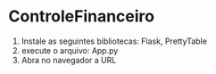 # ControleFinanceiro
1. Instale as seguintes bibliotecas: Flask, PrettyTable
2. execute o arquivo: App.py
3. Abra no navegador a URL
